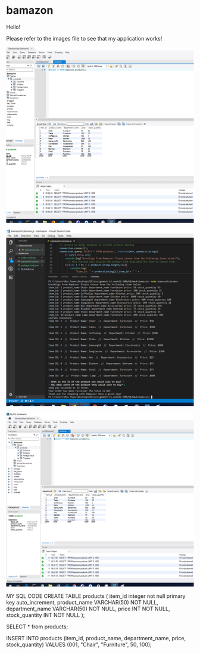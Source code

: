 # bamazon

Hello!

Please refer to the images file to see that my application works!

![Image 1 -> Look at Hat, there is 194 left ](https://github.com/sunbas2/bamazon/blob/master/images/1.png "Look at the Hat inventory there is 194 left!")

![Image 2 -> Running code, making purchase of hat.  ](https://github.com/sunbas2/bamazon/blob/master/images/2.png "Running the code in node as you can see the user is making a Hat purchase")

![Image 3 -> Done, as you can see the hat inventory decreased by 1. ](https://github.com/sunbas2/bamazon/blob/master/images/3.png "The Hat inventory decreased by 1 as the user or buyer purchased the item")



MY SQL CODE
CREATE TABLE products (
	item_id integer not null primary key auto_increment,
	product_name VARCHAR(50) NOT NULL,
	department_name VARCHAR(50) NOT NULL,
	price INT NOT NULL, 
	stock_quantity INT NOT NULL
);
	
SELECT * from products;    

INSERT INTO products (item_id, product_name, department_name, price, stock_quantity) VALUES (001, "Chair", "Furniture", 50, 100);

